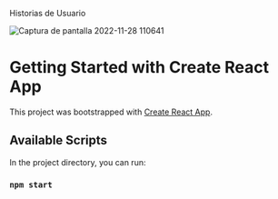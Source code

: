 Historias de Usuario

![Captura de pantalla 2022-11-28 110641](https://user-images.githubusercontent.com/65093036/204426326-748a3a0f-5333-4a89-820c-b2bf9b763377.png)


# Getting Started with Create React App

This project was bootstrapped with [Create React App](https://github.com/facebook/create-react-app).

## Available Scripts

In the project directory, you can run:

### `npm start`



